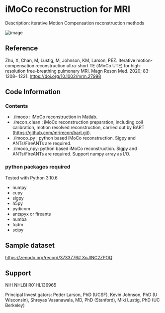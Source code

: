 # iMoCo reconstruction for MRI

Description: iterative Motion Compensation reconstruction methods

![image](https://user-images.githubusercontent.com/8160868/133513918-77b1f25f-3a76-4eab-944f-679a984001e5.png)

## Reference

Zhu, X, Chan, M, Lustig, M, Johnson, KM, Larson, PEZ. Iterative motion-compensation reconstruction ultra-short TE (iMoCo UTE) for high-resolution free-breathing pulmonary MRI. Magn Reson Med. 2020; 83: 1208– 1221. https://doi.org/10.1002/mrm.27998

## Code Information

### Contents
   * ./imoco : iMoCo reconstruction in Matlab.
   * ./recon_clean : iMoCo reconstruction preparation, including coil calibration, motion resolved reconstruction, carried out by BART (https://github.com/mrirecon/bart.git).
   * ./imoco_py : python based iMoCo reconstruction. Sigpy and ANTs/FireANTs are required.
   * ./imoco_npy: python based iMoCo reconstruction. Sigpy and ANTs/FireANTs are required. Support numpy array as I/O.

### python packages required
Tested with Python 3.10.6
   * numpy
   * cupy
   * sigpy
   * h5py
   * pydicom
   * antspyx or fireants
   * numba
   * tqdm
   * scipy


## Sample dataset

https://zenodo.org/record/3733776#.XoJlNC2ZPOQ

## Support

NIH NHLBI R01HL136965

Principal Investigators: Peder Larson, PhD (UCSF), Kevin Johnson, PhD (U Wisconsin), Shreyas Vasanawala, MD, PhD (Stanford), Miki Lustig, PhD (UC Berkeley)
